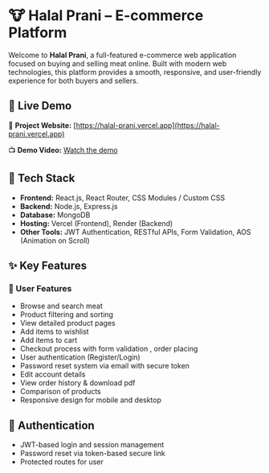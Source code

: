 # 🐮 Halal Prani – E-commerce Platform

Welcome to **Halal Prani**, a full-featured e-commerce web application focused on buying and selling meat online. Built with modern web technologies, this platform provides a smooth, responsive, and user-friendly experience for both buyers and sellers.


## 🚀 Live Demo

🔗 **Project Website:** [https://halal-prani.vercel.app](https://halal-prani.vercel.app)

📺 **Demo Video:** [Watch the demo](https://drive.google.com/file/d/1eTYAia6eM5tEj_zj_gVQDC3mpAebOzQP)

## 🧰 Tech Stack

- **Frontend:** React.js, React Router, CSS Modules / Custom CSS
- **Backend:** Node.js, Express.js
- **Database:** MongoDB
- **Hosting:** Vercel (Frontend), Render (Backend)
- **Other Tools:** JWT Authentication, RESTful APIs, Form Validation, AOS (Animation on Scroll)

## ✨ Key Features

### 🛒 User Features
- Browse and search meat
- Product filtering and sorting
- View detailed product pages
- Add items to wishlist
- Add items to cart
- Checkout process with form validation , order placing
- User authentication (Register/Login)
- Password reset system via email with secure token
- Edit account details
- View order history & download pdf
- Comparison of products
- Responsive design for mobile and desktop

## 🔐 Authentication

- JWT-based login and session management
- Password reset via token-based secure link
- Protected routes for user 

